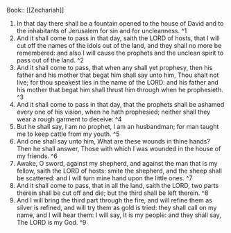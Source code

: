  Book:: [[Zechariah]]
 1. In that day there shall be a fountain opened to the house of David and to the inhabitants of Jerusalem for sin and for uncleanness. ^1
 2. And it shall come to pass in that day, saith the LORD of hosts, that I will cut off the names of the idols out of the land, and they shall no more be remembered: and also I will cause the prophets and the unclean spirit to pass out of the land. ^2
 3. And it shall come to pass, that when any shall yet prophesy, then his father and his mother that begat him shall say unto him, Thou shalt not live; for thou speakest lies in the name of the LORD: and his father and his mother that begat him shall thrust him through when he prophesieth. ^3
 4. And it shall come to pass in that day, that the prophets shall be ashamed every one of his vision, when he hath prophesied; neither shall they wear a rough garment to deceive: ^4
 5. But he shall say, I am no prophet, I am an husbandman; for man taught me to keep cattle from my youth. ^5
 6. And one shall say unto him, What are these wounds in thine hands? Then he shall answer, Those with which I was wounded in the house of my friends. ^6
 7. Awake, O sword, against my shepherd, and against the man that is my fellow, saith the LORD of hosts: smite the shepherd, and the sheep shall be scattered: and I will turn mine hand upon the little ones. ^7
 8. And it shall come to pass, that in all the land, saith the LORD, two parts therein shall be cut off and die; but the third shall be left therein. ^8
 9. And I will bring the third part through the fire, and will refine them as silver is refined, and will try them as gold is tried: they shall call on my name, and I will hear them: I will say, It is my people: and they shall say, The LORD is my God. ^9
